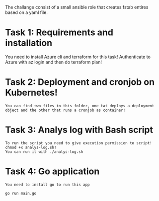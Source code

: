 The challange consist of a small ansible role that creates fstab entires based on a yaml file.

 # Task 1: Requirements and installation 

   You need to install Azure cli and terraform for this task! 
   Authenticate to Azure with az login and then do terraform plan! 

     


      

 # Task 2: Deployment and cronjob on Kubernetes! 

    You can find two files in this folder, one tat deploys a deployment object and the other that runs a cronjob as container! 



 # Task 3: Analys log with Bash script
    To run the script you need to give execution permission to script! chmod +x analys-log.sh! 
    You can run it with ./analys-log.sh

 # Task 4: Go application

    You need to install go to run this app 

    go run main.go 

    